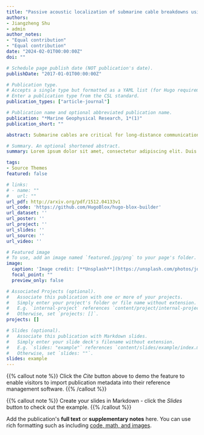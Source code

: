 ```yaml
---
title: "Passive acoustic localization of submarine cable breakdowns using MUSIC algorithm combined with deep learning"
authors:
- Jiangzheng Shu
- admin
author_notes:
- "Equal contribution"
- "Equal contribution"
date: "2024-02-01T00:00:00Z"
doi: ""

# Schedule page publish date (NOT publication's date).
publishDate: "2017-01-01T00:00:00Z"

# Publication type.
# Accepts a single type but formatted as a YAML list (for Hugo requirements).
# Enter a publication type from the CSL standard.
publication_types: ["article-journal"]

# Publication name and optional abbreviated publication name.
publication: "*Marine Geophysical Research, 1*(1)"
publication_short: ""

abstract: Submarine cables are critical for long-distance communications and power transmission, but they frequently encounter hostile marine environments, which can cause insulation breakdowns. Traditional detection methods are limited to varying degrees, because submarine cables are usually buried in offshore waters with turbidity and fast flow. Submarine cables emit acoustic signals during insulation breakdown discharges, providing possibility to detect faults via acoustic localization. Here, we propose a passive acoustic localization method for submarine cable breakdowns using the multiple signal classification (MUSIC) combined with a deep learning model. A database of cable breakdown-acoustic signals was first recorded in an anechoic tank, which was used to train the deep learning model YOLOv3. The orientation of the breakdown-acoustic signals were successfully detected using a six-element uniform circular array (UCA-6) in combination with the MUSIC algorithm. The passive acoustic localization method was validated by experiment in the ocean with a localization error of less than 2°. Our results indicate the potential of passive acoustic localization method for submarine cable breakdown detection.

# Summary. An optional shortened abstract.
summary: Lorem ipsum dolor sit amet, consectetur adipiscing elit. Duis posuere tellus ac convallis placerat. Proin tincidunt magna sed ex sollicitudin condimentum.

tags:
- Source Themes
featured: false

# links:
# - name: ""
#   url: ""
url_pdf: http://arxiv.org/pdf/1512.04133v1
url_code: 'https://github.com/HugoBlox/hugo-blox-builder'
url_dataset: ''
url_poster: ''
url_project: ''
url_slides: ''
url_source: ''
url_video: ''

# Featured image
# To use, add an image named `featured.jpg/png` to your page's folder. 
image:
  caption: 'Image credit: [**Unsplash**](https://unsplash.com/photos/jdD8gXaTZsc)'
  focal_point: ""
  preview_only: false

# Associated Projects (optional).
#   Associate this publication with one or more of your projects.
#   Simply enter your project's folder or file name without extension.
#   E.g. `internal-project` references `content/project/internal-project/index.md`.
#   Otherwise, set `projects: []`.
projects: []

# Slides (optional).
#   Associate this publication with Markdown slides.
#   Simply enter your slide deck's filename without extension.
#   E.g. `slides: "example"` references `content/slides/example/index.md`.
#   Otherwise, set `slides: ""`.
slides: example
---
```


{{% callout note %}}
Click the *Cite* button above to demo the feature to enable visitors to import publication metadata into their reference management software.
{{% /callout %}}

{{% callout note %}}
Create your slides in Markdown - click the *Slides* button to check out the example.
{{% /callout %}}

Add the publication's **full text** or **supplementary notes** here. You can use rich formatting such as including [code, math, and images](https://docs.hugoblox.com/content/writing-markdown-latex/).
